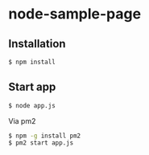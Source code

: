 # node-sample-page

## Installation

``` bash
$ npm install
```

## Start app

``` bash
$ node app.js
```

Via pm2

``` bash
$ npm -g install pm2
$ pm2 start app.js
```
